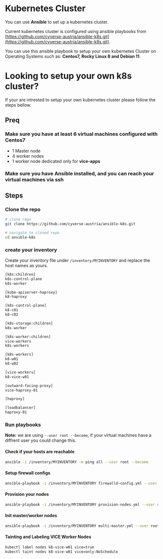 # Kubernetes Cluster 

You can use **Ansible** to set up a kubernetes cluster.

Current kubernetes cluster is configured using ansible playbooks from [https://github.com/cyverse-austria/ansible-k8s.git](https://github.com/cyverse-austria/ansible-k8s.git).

You can use this ansible playbook to setup your own kubernetes Cluster on Operating Systems such as: **Centos7, Rocky Linux 8 and Debian 11**.

# Looking to setup your own k8s cluster?

If your are intrested to setup your own kubernetes cluster please follow the steps bellow.

## Preq

### Make sure you have at least **6** virtual machines configured with Centos7

* 1 Master node
* 4 worker nodes
* 1 worker node dedicated only for **vice-apps**

### Make sure you have Ansible installed, and you can reach your virtual machines via ssh

## Steps

### Clone the repo

```bash
# clone repo
git clone https://github.com/cyverse-austria/ansible-k8s.git

# navigate to cloned repo
cd ansible-k8s

```

### create your inventory

Create your inventory file under `/inventory/MYINVENTORY` and replace the host names as yours.
```bash
[k8s:children]
k8s-control-plane
k8s-worker

[kube-apiserver-haproxy]
k8-haproxy

[k8s-control-plane]
k8-c01
k8-c02

[k8s-storage:children]
k8s-worker

[k8s-worker:children]
vice-workers
k8s-workers

[k8s-workers]
k8-w01
k8-w02

[vice-workers]
k8-vice-w01

[outward-facing-proxy]
vice-haproxy-01

[haproxy]

[loadbalancer]
haproxy-01
```

### Run playbooks
**Note:** we are using `--user root --become`, if your virtual machines have a diffrent user you could change this.

#### Check if your hosts are reachable

```bash
ansible -i /inventory/MYINVENTORY -m ping all --user root --become
```

#### Setup firewall configs

```bash
ansible-playbook -i /inventory/MYINVENTORY firewalld-config.yml --user root --become
```

#### Provision your nodes

```bash
ansible-playbook -i /inventory/MYINVENTORY provision-nodes.yml --user root --become
```

#### Init master/worker nodes

```bash
ansible-playbook -i /inventory/MYINVENTORY multi-master.yml --user root --become
```

#### Tainting and Labeling VICE Worker Nodes

```bash
kubectl label nodes k8-vice-w01 vice=true
kubectl taint nodes k8-vice-w01 vice=only:NoSchedule
```
